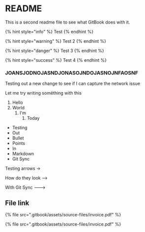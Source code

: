 # README

This is a second readme file to see what GitBook does with it.

{% hint style="info" %}
Test
{% endhint %}

{% hint style="warning" %}
Test 2
{% endhint %}

{% hint style="danger" %}
Test 3
{% endhint %}

{% hint style="success" %}
Test 4
{% endhint %}

### JOANSJODNOJASNDJONASOJNDOJASNOJNFAOSNF

Testing out a new change to see if I can capture the network issue

Let me try writing somëthing with this

1. Hello
2. World
   1. I'm
      1. Today

* Testing
* Out
* Bullet
* Points
* In
* Markdown
* Git Sync

Testing arrows ->

How do they look -->

With Git Sync --->&#x20;

## File link

{% file src=".gitbook/assets/source-files/invoice.pdf" %}

{% file src=".gitbook/assets/source-files/invoice.pdf" %}
